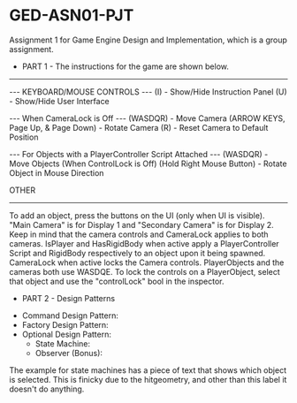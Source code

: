 # GED-ASN01-PJT
Assignment 1 for Game Engine Design and Implementation, which is a group assignment.

- PART 1 -
The instructions for the game are shown below.
*********************
--- KEYBOARD/MOUSE CONTROLS ---
(I) - Show/Hide Instruction Panel
(U) - Show/Hide User Interface

--- When CameraLock is Off ---
(WASDQR) - Move Camera
(ARROW KEYS, Page Up, & Page Down) - Rotate Camera
(R) - Reset Camera to Default Position

--- For Objects with a PlayerController Script Attached ---
(WASDQR) - Move Objects (When ControlLock is Off)
(Hold Right Mouse Button) - Rotate Object in Mouse Direction

OTHER
*********************************
To add an object, press the buttons on the UI (only when UI is visible).
"Main Camera" is for Display 1 and "Secondary Camera" is for Display 2. Keep in mind that the camera controls and CameraLock applies to both cameras.
IsPlayer and HasRigidBody when active apply a PlayerController Script and RigidBody respectively to an object upon it being spawned.
CameraLock when active locks the Camera controls. PlayerObjects and the cameras both use WASDQE.
To lock the controls on a PlayerObject, select that object and use the "controlLock" bool in the inspector.


- PART 2 -
Design Patterns
* Command Design Pattern:
* Factory Design Pattern:
* Optional Design Pattern:
	- State Machine:
	- Observer (Bonus):

The example for state machines has a piece of text that shows which object is selected.
This is finicky due to the hitgeometry, and other than this label it doesn't do anything.